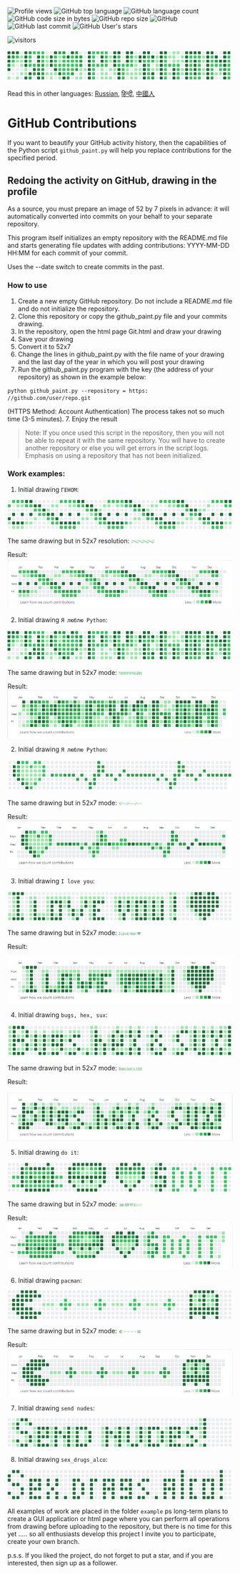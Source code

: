 ![Profile views](https://gpvc.arturio.dev/BEPb) 
![GitHub top language](https://img.shields.io/github/languages/top/BEPb/github-contributions) 
![GitHub language count](https://img.shields.io/github/languages/count/BEPb/github-contributions)
![GitHub code size in bytes](https://img.shields.io/github/languages/code-size/BEPb/github-contributions)
![GitHub repo size](https://img.shields.io/github/repo-size/BEPb/github-contributions) 
![GitHub](https://img.shields.io/github/license/BEPb/github-contributions) 
![GitHub last commit](https://img.shields.io/github/last-commit/BEPb/github-contributions)
![GitHub User's stars](https://img.shields.io/github/stars/BEPb?style=social)
<p align="left">
<img src="https://visitor-badge.laobi.icu/badge?page_id=BEPb.github-contributions" alt="visitors"/>
</p>


![](./example/i_l_p.png)


Read this in other languages: [Russian](README.ru.md), [हिन्दी](README.hindi.md), [中國人](README.chinese.md)

# GitHub Contributions
If you want to beautify your GitHub activity history, then the capabilities of the Python script ``github_paint.py``
will help you replace contributions for the specified period.

## Redoing the activity on GitHub, drawing in the profile
As a source, you must prepare an image of 52 by 7 pixels in advance: it will
automatically converted into commits on your behalf to your separate repository.


This program itself initializes an empty repository with the README.md file and starts generating file updates with
adding contributions: YYYY-MM-DD HH:MM for each commit of your commit.

Uses the --date switch to create
commits in the past.

### How to use
1. Create a new empty GitHub repository. Do not include a README.md file and do not initialize the repository.
2. Clone this repository or copy the github_paint.py file and your commits drawing.
3. In the repository, open the html page Git.html and draw your drawing
4. Save your drawing
5. Convert it to 52x7
6. Change the lines in github_paint.py with the file name of your drawing and the last day of the year in which you will
   post your drawing
7. Run the github_paint.py program with the key (the address of your repository) as shown in the example below:

```commandline
python github_paint.py --repository = https: //github.com/user/repo.git
```
(HTTPS Method: Account Authentication)
The process takes not so much time (3-5 minutes).
7. Enjoy the result

> Note:
If you once used this script in the repository, then you will not be able to repeat it with the same repository.
You will have to create another repository or else you will get errors in the script logs.
Emphasis on using a repository that has not been initialized.


### Work examples:
1. Initial drawing `ГЕНОМ`:

![](./example/genom.png)

The same drawing but in 52x7 resolution:
![](./example/genom_mini.png)

Result:
![](./example/genom_res.png)

2. Initial drawing  `Я люблю Python`:

![](./example/i_l_p.png)

The same drawing but in 52x7 mode:
![](./example/i_l_p_mini.png)

Result:
![](./example/i_l_p_res.png)

2. Initial drawing  `Я люблю Python`:

![](./example/heart.png)

The same drawing but in 52x7 mode:
![](./example/heart_mini.png)

Result:
![](./example/heart_res.png)

3. Initial drawing  `I love you`:

![](./example/I_love_you.png)

The same drawing but in 52x7 mode:
![](./example/I_love_you_mini.png)

Result:

![](./example/I_love_you_res.png)

4. Initial drawing  `bugs, hex, sux`:

![](./example/bugs_hex_sux.png)

The same drawing but in 52x7 mode:
![](./example/bugs_hex_sux_mini.png)

Result:

![](./example/bugs_hex_sux_res.png)


5. Initial drawing  `do it`:

![](./example/do_it.png)

The same drawing but in 52x7 mode:
![](./example/do_it_mini.png)

Result:
![](./example/do_it_res.png)

6. Initial drawing `pacman`:

![](./example/pacman.png)

The same drawing but in 52x7 mode:
![](./example/pacman_mini.png)

Result:
![](./example/pacman_res.png)

7. Initial drawing  `send nudes`:

![](./example/send_nudes.png)

8. Initial drawing  `sex_drugs_alco`:

![](./example/sex_drugs_alco.png)

All examples of work are placed in the folder `example`
ps long-term plans to create a GUI application or html page where you can perform all operations from
drawing before uploading to the repository, but there is no time for this yet ..... so all enthusiasts  develop this 
project
I invite you to participate, create your own branch.

p.s.s. If you liked the project, do not forget to put a star, and if you are interested, then sign up as a follower.

